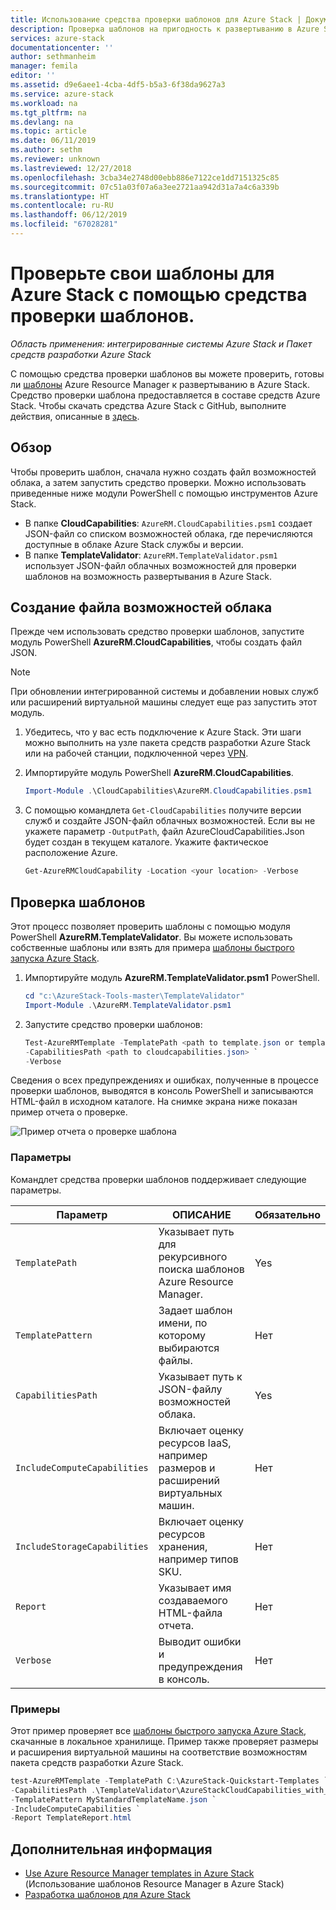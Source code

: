```yaml
---
title: Использование средства проверки шаблонов для Azure Stack | Документация Майкрософт
description: Проверка шаблонов на пригодность к развертыванию в Azure Stack
services: azure-stack
documentationcenter: ''
author: sethmanheim
manager: femila
editor: ''
ms.assetid: d9e6aee1-4cba-4df5-b5a3-6f38da9627a3
ms.service: azure-stack
ms.workload: na
ms.tgt_pltfrm: na
ms.devlang: na
ms.topic: article
ms.date: 06/11/2019
ms.author: sethm
ms.reviewer: unknown
ms.lastreviewed: 12/27/2018
ms.openlocfilehash: 3cba34e2748d00ebb886e7122ce1dd7151325c85
ms.sourcegitcommit: 07c51a03f07a6a3ee2721aa942d31a7a4c6a339b
ms.translationtype: HT
ms.contentlocale: ru-RU
ms.lasthandoff: 06/12/2019
ms.locfileid: "67028281"
---
```

# <a name="check-your-templates-for-azure-stack-with-the-template-validation-tool"></a>Проверьте свои шаблоны для Azure Stack с помощью средства проверки шаблонов.

*Область применения: интегрированные системы Azure Stack и Пакет средств разработки Azure Stack*

С помощью средства проверки шаблонов вы можете проверить, готовы ли [шаблоны](azure-stack-arm-templates.md) Azure Resource Manager к развертыванию в Azure Stack. Средство проверки шаблона предоставляется в составе средств Azure Stack. Чтобы скачать средства Azure Stack с GitHub, выполните действия, описанные в [здесь](../operator/azure-stack-powershell-download.md).

## <a name="overview"></a>Обзор

Чтобы проверить шаблон, сначала нужно создать файл возможностей облака, а затем запустить средство проверки. Можно использовать приведенные ниже модули PowerShell с помощью инструментов Azure Stack.

- В папке **CloudCapabilities**: `AzureRM.CloudCapabilities.psm1` создает JSON-файл со списком возможностей облака, где перечисляются доступные в облаке Azure Stack службы и версии.
- В папке **TemplateValidator**: `AzureRM.TemplateValidator.psm1` использует JSON-файл облачных возможностей для проверки шаблонов на возможность развертывания в Azure Stack.

## <a name="build-the-cloud-capabilities-file"></a>Создание файла возможностей облака

Прежде чем использовать средство проверки шаблонов, запустите модуль PowerShell **AzureRM.CloudCapabilities**, чтобы создать файл JSON.

>[!NOTE]
> При обновлении интегрированной системы и добавлении новых служб или расширений виртуальной машины следует еще раз запустить этот модуль.

1. Убедитесь, что у вас есть подключение к Azure Stack. Эти шаги можно выполнить на узле пакета средств разработки Azure Stack или на рабочей станции, подключенной через [VPN](../asdk/asdk-connect.md#connect-to-azure-stack-using-vpn).
2. Импортируйте модуль PowerShell **AzureRM.CloudCapabilities**.

    ```powershell
    Import-Module .\CloudCapabilities\AzureRM.CloudCapabilities.psm1
    ```

3. С помощью командлета `Get-CloudCapabilities` получите версии служб и создайте JSON-файл облачных возможностей. Если вы не укажете параметр `-OutputPath`, файл AzureCloudCapabilities.Json будет создан в текущем каталоге. Укажите фактическое расположение Azure.

    ```powershell
    Get-AzureRMCloudCapability -Location <your location> -Verbose
    ```

## <a name="validate-templates"></a>Проверка шаблонов

Этот процесс позволяет проверить шаблоны с помощью модуля PowerShell **AzureRM.TemplateValidator**. Вы можете использовать собственные шаблоны или взять для примера [шаблоны быстрого запуска Azure Stack](https://github.com/Azure/AzureStack-QuickStart-Templates).

1. Импортируйте модуль **AzureRM.TemplateValidator.psm1** PowerShell.

    ```powershell
    cd "c:\AzureStack-Tools-master\TemplateValidator"
    Import-Module .\AzureRM.TemplateValidator.psm1
    ```

2. Запустите средство проверки шаблонов:

    ```powershell
    Test-AzureRMTemplate -TemplatePath <path to template.json or template folder> `
    -CapabilitiesPath <path to cloudcapabilities.json> `
    -Verbose
    ```

Сведения о всех предупреждениях и ошибках, полученные в процессе проверки шаблонов, выводятся в консоль PowerShell и записываются HTML-файл в исходном каталоге. На снимке экрана ниже показан пример отчета о проверке.

![Пример отчета о проверке шаблона](./media/azure-stack-validate-templates/image1.png)

### <a name="parameters"></a>Параметры

Командлет средства проверки шаблонов поддерживает следующие параметры.

| Параметр | ОПИСАНИЕ | Обязательно |
| ----- | -----| ----- |
| `TemplatePath` | Указывает путь для рекурсивного поиска шаблонов Azure Resource Manager. | Yes |
| `TemplatePattern` | Задает шаблон имени, по которому выбираются файлы. | Нет |
| `CapabilitiesPath` | Указывает путь к JSON-файлу возможностей облака. | Yes |
| `IncludeComputeCapabilities` | Включает оценку ресурсов IaaS, например размеров и расширений виртуальных машин. | Нет |
| `IncludeStorageCapabilities` | Включает оценку ресурсов хранения, например типов SKU. | Нет |
| `Report` | Указывает имя создаваемого HTML-файла отчета. | Нет |
| `Verbose` | Выводит ошибки и предупреждения в консоль. | Нет|

### <a name="examples"></a>Примеры

Этот пример проверяет все [шаблоны быстрого запуска Azure Stack](https://github.com/Azure/AzureStack-QuickStart-Templates), скачанные в локальное хранилище. Пример также проверяет размеры и расширения виртуальной машины на соответствие возможностям пакета средств разработки Azure Stack.

```powershell
test-AzureRMTemplate -TemplatePath C:\AzureStack-Quickstart-Templates `
-CapabilitiesPath .\TemplateValidator\AzureStackCloudCapabilities_with_AddOns_20170627.json `
-TemplatePattern MyStandardTemplateName.json `
-IncludeComputeCapabilities `
-Report TemplateReport.html
```

## <a name="next-steps"></a>Дополнительная информация

- [Use Azure Resource Manager templates in Azure Stack](azure-stack-arm-templates.md) (Использование шаблонов Resource Manager в Azure Stack)
- [Разработка шаблонов для Azure Stack](azure-stack-develop-templates.md)
